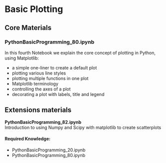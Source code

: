 # Basic Plotting

## Core Materials
### PythonBasicProgramming_80.ipynb
In this fourth Notebook we explain the core concept of plotting in Python, using Matplotlib:

* a simple one-liner to create a default plot
* plotting various line styles
* plotting multiple functions in one plot
* Matplotlib terminology
* controlling the axes of a plot
* decorating a plot with labels, title and legend

## Extensions materials
**PythonBasicProgramming_82.ipynb**   
Introduction to using Numpy and Scipy with matplotlib to create scatterplots

#### Required Knowledge:   
* PythonBasicProgramming_20.ipynb   
* PythonBasicProgramming_80.ipynb  
